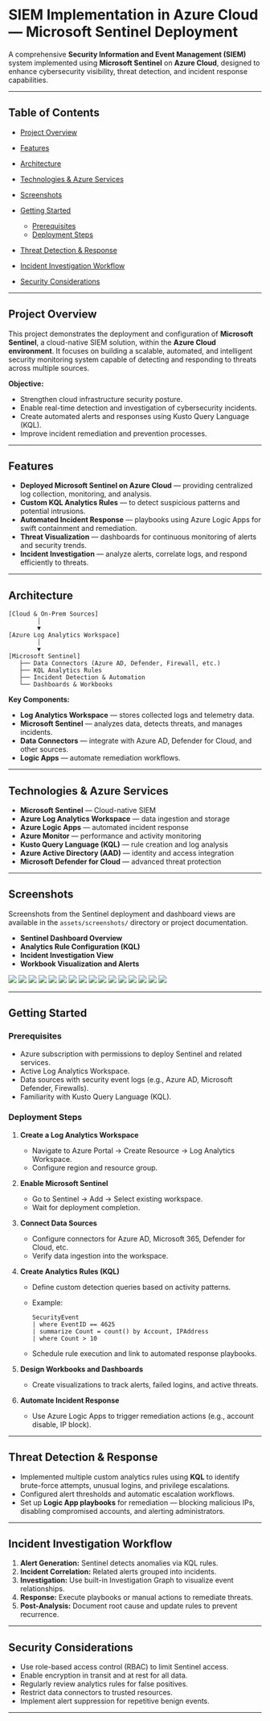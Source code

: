 # SIEM Implementation in Azure Cloud — Microsoft Sentinel Deployment

A comprehensive **Security Information and Event Management (SIEM)** system implemented using **Microsoft Sentinel** on **Azure Cloud**, designed to enhance cybersecurity visibility, threat detection, and incident response capabilities.

---

## Table of Contents

* [Project Overview](#project-overview)
* [Features](#features)
* [Architecture](#architecture)
* [Technologies & Azure Services](#technologies--azure-services)
* [Screenshots](#screenshots)
* [Getting Started](#getting-started)

  * [Prerequisites](#prerequisites)
  * [Deployment Steps](#deployment-steps)
* [Threat Detection & Response](#threat-detection--response)
* [Incident Investigation Workflow](#incident-investigation-workflow)
* [Security Considerations](#security-considerations)

---

## Project Overview

This project demonstrates the deployment and configuration of **Microsoft Sentinel**, a cloud-native SIEM solution, within the **Azure Cloud environment**. It focuses on building a scalable, automated, and intelligent security monitoring system capable of detecting and responding to threats across multiple sources.

**Objective:**

* Strengthen cloud infrastructure security posture.
* Enable real-time detection and investigation of cybersecurity incidents.
* Create automated alerts and responses using Kusto Query Language (KQL).
* Improve incident remediation and prevention processes.

---

## Features

* **Deployed Microsoft Sentinel on Azure Cloud** — providing centralized log collection, monitoring, and analysis.
* **Custom KQL Analytics Rules** — to detect suspicious patterns and potential intrusions.
* **Automated Incident Response** — playbooks using Azure Logic Apps for swift containment and remediation.
* **Threat Visualization** — dashboards for continuous monitoring of alerts and security trends.
* **Incident Investigation** — analyze alerts, correlate logs, and respond efficiently to threats.

---

## Architecture

```
[Cloud & On-Prem Sources]
        │
        ▼
[Azure Log Analytics Workspace]
        │
        ▼
[Microsoft Sentinel]
   ├── Data Connectors (Azure AD, Defender, Firewall, etc.)
   ├── KQL Analytics Rules
   ├── Incident Detection & Automation
   └── Dashboards & Workbooks
```

**Key Components:**

* **Log Analytics Workspace** — stores collected logs and telemetry data.
* **Microsoft Sentinel** — analyzes data, detects threats, and manages incidents.
* **Data Connectors** — integrate with Azure AD, Defender for Cloud, and other sources.
* **Logic Apps** — automate remediation workflows.

---

## Technologies & Azure Services

* **Microsoft Sentinel** — Cloud-native SIEM
* **Azure Log Analytics Workspace** — data ingestion and storage
* **Azure Logic Apps** — automated incident response
* **Azure Monitor** — performance and activity monitoring
* **Kusto Query Language (KQL)** — rule creation and log analysis
* **Azure Active Directory (AAD)** — identity and access integration
* **Microsoft Defender for Cloud** — advanced threat protection

---

## Screenshots

Screenshots from the Sentinel deployment and dashboard views are available in the `assets/screenshots/` directory or project documentation. 

* **Sentinel Dashboard Overview**
* **Analytics Rule Configuration (KQL)**
* **Incident Investigation View**
* **Workbook Visualization and Alerts**


![](assets/screenshots/img45.jpg)
![](assets/screenshots/img21.jpg)
![](assets/screenshots/img25.jpg)
![](assets/screenshots/img42.jpg)
![](assets/screenshots/img74.jpg)
![](assets/screenshots/img75.jpg)
![](assets/screenshots/img78.jpg)
![](assets/screenshots/img90.jpg)
![](assets/screenshots/img96.jpg)
![](assets/screenshots/img103.jpg)
![](assets/screenshots/img107.jpg)
![](assets/screenshots/img110.jpg)
![](assets/screenshots/img116.jpg)
![](assets/screenshots/img125.jpg)
![](assets/screenshots/img128.jpg)
![](assets/screenshots/img113.jpg)

---

## Getting Started

### Prerequisites

* Azure subscription with permissions to deploy Sentinel and related services.
* Active Log Analytics Workspace.
* Data sources with security event logs (e.g., Azure AD, Microsoft Defender, Firewalls).
* Familiarity with Kusto Query Language (KQL).

### Deployment Steps

1. **Create a Log Analytics Workspace**

   * Navigate to Azure Portal → Create Resource → Log Analytics Workspace.
   * Configure region and resource group.

2. **Enable Microsoft Sentinel**

   * Go to Sentinel → Add → Select existing workspace.
   * Wait for deployment completion.

3. **Connect Data Sources**

   * Configure connectors for Azure AD, Microsoft 365, Defender for Cloud, etc.
   * Verify data ingestion into the workspace.

4. **Create Analytics Rules (KQL)**

   * Define custom detection queries based on activity patterns.
   * Example:

     ```kql
     SecurityEvent
     | where EventID == 4625
     | summarize Count = count() by Account, IPAddress
     | where Count > 10
     ```
   * Schedule rule execution and link to automated response playbooks.

5. **Design Workbooks and Dashboards**

   * Create visualizations to track alerts, failed logins, and active threats.

6. **Automate Incident Response**

   * Use Azure Logic Apps to trigger remediation actions (e.g., account disable, IP block).

---

## Threat Detection & Response

* Implemented multiple custom analytics rules using **KQL** to identify brute-force attempts, unusual logins, and privilege escalations.
* Configured alert thresholds and automatic escalation workflows.
* Set up **Logic App playbooks** for remediation — blocking malicious IPs, disabling compromised accounts, and alerting administrators.

---

## Incident Investigation Workflow

1. **Alert Generation:** Sentinel detects anomalies via KQL rules.
2. **Incident Correlation:** Related alerts grouped into incidents.
3. **Investigation:** Use built-in Investigation Graph to visualize event relationships.
4. **Response:** Execute playbooks or manual actions to remediate threats.
5. **Post-Analysis:** Document root cause and update rules to prevent recurrence.

---

## Security Considerations

* Use role-based access control (RBAC) to limit Sentinel access.
* Enable encryption in transit and at rest for all data.
* Regularly review analytics rules for false positives.
* Restrict data connectors to trusted resources.
* Implement alert suppression for repetitive benign events.

---




